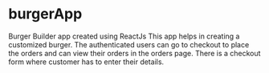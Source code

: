 # burgerApp
Burger Builder app created using ReactJs
This app helps in creating a customized burger.
The authenticated users can go to checkout to place the orders and can view their orders 
in the orders page.
There is a checkout form where customer has to enter their details.
